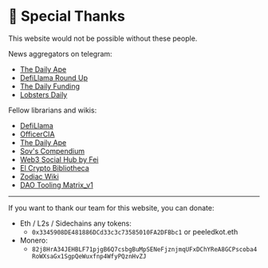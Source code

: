 # 💟 Special Thanks

This website would not be possible without these people.

News aggregators on telegram:
- [The Daily Ape](https://t.me/thedailyape)
- [DefiLlama Round Up](https://t.me/defillama_tg)
- [The Daily Funding](https://t.me/TheDailyFunding)
- [Lobsters Daily](https://t.me/lobsters_daily)

Fellow librarians and wikis:
- [DefiLlama](https://defillama.com/)
- [OfficerCIA](https://start.me/p/QRg5ad/officercia)
- [The Daily Ape](https://thedailyape.notion.site/thedailyape/The-Daily-Ape-c96c0b6727c0433a962e897ef43efb7e)
- [Sov's Compendium](https://sovs.notion.site/sovs/Sov-s-Compendium-41f097d28dae4d09801f10cde1b2d03b)
- [Web3 Social Hub by Fei](https://0xfei.notion.site/0xfei/Web3-Social-Hub-by-Fei-1debcf8b42a64ea991efefffe4f3560f)
- [El Crypto Bibliotheca](https://sheeki.notion.site/sheeki/El-Crypto-Bibliotheca-8fb521e0f21342d19478676066d097c4)
- [Zodiac Wiki](https://zodiac.wiki/)
- [DAO Tooling Matrix_v1](https://docs.google.com/spreadsheets/d/1YRfIhcckhdNi9xSaCpCIDc2VV5HkprLlnp7lbTh5Txk/edit#gid=464771811)

---

If you want to thank our team for this website, you can donate:
- Eth / L2s / Sidechains any tokens:
	- `0x3345908DE481886DCd33c3c73585010FA2DFBbc1` or peeledkot.eth
- Monero:
	- `82j8HrA34JEHBLF71pjgB6Q7csbgBuMpSENeFjznjmqUFxDChYReA8GCPscoba4RoWXsaGx1SgpQeWuxfnp4WfyPQznHvZJ`
